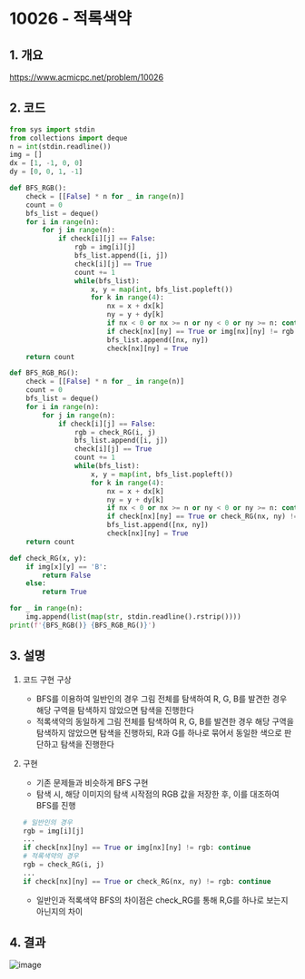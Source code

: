# 10026 - 적록색약

## 1. 개요

https://www.acmicpc.net/problem/10026

## 2. 코드

```python
from sys import stdin
from collections import deque
n = int(stdin.readline())
img = []
dx = [1, -1, 0, 0]
dy = [0, 0, 1, -1]

def BFS_RGB():
    check = [[False] * n for _ in range(n)]
    count = 0
    bfs_list = deque()
    for i in range(n):
        for j in range(n):
            if check[i][j] == False:
                rgb = img[i][j]
                bfs_list.append([i, j])
                check[i][j] == True
                count += 1
                while(bfs_list):
                    x, y = map(int, bfs_list.popleft())
                    for k in range(4):
                        nx = x + dx[k]
                        ny = y + dy[k]
                        if nx < 0 or nx >= n or ny < 0 or ny >= n: continue
                        if check[nx][ny] == True or img[nx][ny] != rgb: continue
                        bfs_list.append([nx, ny])
                        check[nx][ny] = True
    return count

def BFS_RGB_RG():
    check = [[False] * n for _ in range(n)]
    count = 0
    bfs_list = deque()
    for i in range(n):
        for j in range(n):
            if check[i][j] == False:
                rgb = check_RG(i, j)
                bfs_list.append([i, j])
                check[i][j] == True
                count += 1
                while(bfs_list):
                    x, y = map(int, bfs_list.popleft())
                    for k in range(4):
                        nx = x + dx[k]
                        ny = y + dy[k]
                        if nx < 0 or nx >= n or ny < 0 or ny >= n: continue
                        if check[nx][ny] == True or check_RG(nx, ny) != rgb: continue
                        bfs_list.append([nx, ny])
                        check[nx][ny] = True
    return count

def check_RG(x, y):
    if img[x][y] == 'B':
        return False
    else:
        return True

for _ in range(n):
    img.append(list(map(str, stdin.readline().rstrip())))
print(f'{BFS_RGB()} {BFS_RGB_RG()}')
```

## 3. 설명

1. 코드 구현 구상

    - BFS를 이용하여 일반인의 경우 그림 전체를 탐색하여 R, G, B를 발견한 경우 해당 구역을 탐색하지 않았으면 탐색을 진행한다
    - 적록색약의 동일하게 그림 전체를 탐색하여 R, G, B를 발견한 경우 해당 구역을 탐색하지 않았으면 탐색을 진행하되, R과 G를 하나로 묶어서 동일한 색으로 판단하고 탐색을 진행한다


2. 구현

    - 기존 문제들과 비슷하게 BFS 구현
    - 탐색 시, 해당 이미지의 탐색 시작점의 RGB 값을 저장한 후, 이를 대조하여 BFS를 진행
    ```python
    # 일반인의 경우
    rgb = img[i][j]
    ...
    if check[nx][ny] == True or img[nx][ny] != rgb: continue
    # 적록색약의 경우
    rgb = check_RG(i, j)
    ...
    if check[nx][ny] == True or check_RG(nx, ny) != rgb: continue
    ```
    - 일반인과 적록색약 BFS의 차이점은 check_RG를 통해 R,G를 하나로 보는지 아닌지의 차이

## 4. 결과

![image](https://user-images.githubusercontent.com/29600820/89530443-70720200-d829-11ea-96a4-dd91b47f224d.png)
